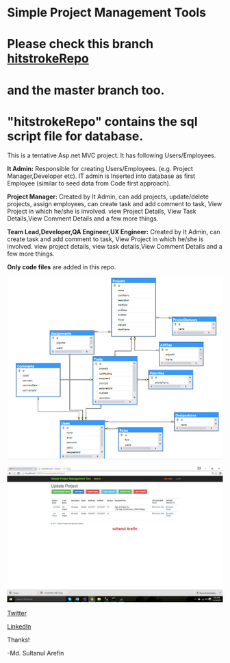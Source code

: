 # Simple Project Management Tools
# Please check this branch [hitstrokeRepo](https://github.com/sultanularefin/Simple-Project-Management-System-Tentative-Final/tree/hitstrokeRepo)
# and the master branch too.
# "hitstrokeRepo" contains the sql script file for database.
 

This is a tentative Asp.net MVC project. It has following Users/Employees. 

**It Admin:**
Responsible for creating Users/Employees. (e.g. Project Manager,Developer etc).
IT admin is Inserted into database as first Employee (similar to seed data from Code first approach).

**Project Manager:**
Created by It Admin, can add projects, update/delete projects, assign employees, can create task and add
comment to task, View Project in which he/she is involved. view Project Details, 
View Task Details,View Comment Details and a few more things.

**Team Lead,Developer,QA Engineer,UX Engineer:**
Created by It Admin, can create task and add comment to task,
View Project in which he/she is involved. view project details, view task details,View Comment Details
and a few more things.

**Only code files** are added in this repo.



![Database Diagram of Simple project management system](project_management_system_tentative_final.jpg)

![Project Manager Page](project_management_system_Update_porject.jpg)

[Twitter](https://twitter.com/mdsultanul)

[LinkedIn](https://linkedin.com/in/mdarefin28/)

Thanks!

-Md. Sultanul Arefin
